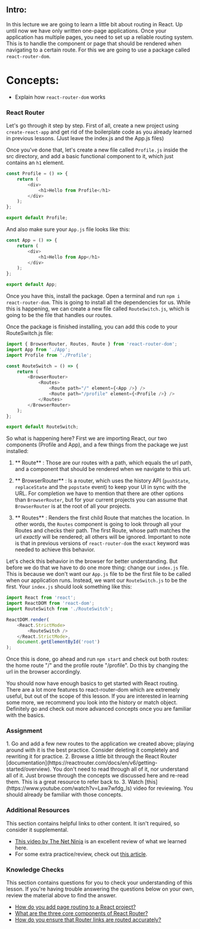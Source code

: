 ## Intro:

In this lecture we are going to learn a little bit about routing in React. Up until now we have only written one-page applications. Once your application has multiple pages, you need to set up a reliable routing system. This is to handle the component or page that should be rendered when navigating to a certain route. For this we are going to use a package called `react-router-dom`.

# Concepts:

-   Explain how `react-router-dom` works

### React Router

Let's go through it step by step. First of all, create a new project using `create-react-app` and get rid of the boilerplate code as you already learned in previous lessons. (Just leave the index.js and the App.js files)

Once you've done that, let's create a new file called `Profile.js` inside the src directory, and add a basic functional component to it, which just contains an `h1` element.

```js
const Profile = () => {
    return (
        <div>
            <h1>Hello from Profile</h1>
        </div>
    );
};

export default Profile;
```

And also make sure your `App.js` file looks like this:

```js
const App = () => {
    return (
        <div>
            <h1>Hello from App</h1>
        </div>
    );
};

export default App;
```

Once you have this, install the package. Open a terminal and run `npm i react-router-dom`. This is going to install all the dependencies for us.
While this is happening, we can create a new file called `RouteSwitch.js`, which is going to be the file that handles our routes.

Once the package is finished installing, you can add this code to your RouteSwitch.js file:

```js
import { BrowserRouter, Routes, Route } from 'react-router-dom';
import App from './App';
import Profile from './Profile';

const RouteSwitch = () => {
    return (
        <BrowserRouter>
            <Routes>
                <Route path="/" element={<App />} />
                <Route path="/profile" element={<Profile />} />
            </Routes>
        </BrowserRouter>
    );
};

export default RouteSwitch;
```

<span id="components">So what is happening here?</span> First we are importing React, our two components (Profile and App), and a few things from the package we just installed:

1. ** Route** : Those are our routes with a path, which equals the url path, and a component that should be rendered when we navigate to this url.

2. ** BrowserRouter** : Is a router, which uses the history API (`pushState`, `replaceState` and the `popstate` event) to keep your UI in sync with the URL. For completion we have to mention that there are other options than `BrowserRouter`, but for your current projects you can assume that `BrowserRouter` is at the root of all your projects.

3. ** Routes** : Renders the first child Route that matches the location. In other words, the `Routes` component is going to look through all your Routes and checks their path. The first Route, whose path matches the url _exactly_ will be rendered; all others will be ignored. Important to note is that in previous versions of `react-router-dom` the `exact` keyword was needed to achieve this behavior.

Let's check this behavior in the browser for better understanding. But before we do that we have to do one more thing: change our `index.js` file. This is because we don't want our `App.js` file to be the first file to be called when our application runs. Instead, we want our `RouteSwitch.js` to be the first. Your `index.js` should look something like this:

```js
import React from 'react';
import ReactDOM from 'react-dom';
import RouteSwitch from './RouteSwitch';

ReactDOM.render(
    <React.StrictMode>
        <RouteSwitch />
    </React.StrictMode>,
    document.getElementById('root')
);
```

Once this is done, go ahead and run `npm start` and check out both routes: the home route "/" and the profile route "/profile". Do this by changing the url in the browser accordingly.

You should now have enough basics to get started with React routing. There are a lot more features to react-router-dom which are extremely useful, but out of the scope of this lesson. If you are interested in learning some more, we recommend you look into the history or match object. Definitely go and check out more advanced concepts once you are familiar with the basics.

### Assignment

<div class="lesson-content__panel" markdown="1">
1. Go and add a few new routes to the application we created above; playing around with it is the best practice. Consider deleting it completely and rewriting it for practice.
2. Browse a little bit through the React Router [documentation](https://reactrouter.com/docs/en/v6/getting-started/overview). You don't need to read through all of it, nor understand all of it. Just browse through the concepts we discussed here and re-read them. This is a great resource to refer back to.
3. Watch [this](https://www.youtube.com/watch?v=Law7wfdg_ls) video for reviewing. You should already be familiar with those concepts.
</div>

### Additional Resources

This section contains helpful links to other content. It isn't required, so consider it supplemental.

-   [This video by The Net Ninja](https://www.youtube.com/watch?v=QUz3k2O3ZJU&ab_channel=TheNetNinja) is an excellent review of what we learned here.
-   For some extra practice/review, check out [this article](https://css-tricks.com/learning-react-router/).

### Knowledge Checks

This section contains questions for you to check your understanding of this lesson. If you're having trouble answering the questions below on your own, review the material above to find the answer.

-   <a class="knowledge-check-link" href="#react-router">How do you add page routing to a React project?</a>
-   <a class="knowledge-check-link" href="#components">What are the three core components of React Router?</a>
-   <a class="knowledge-check-link" href="#routing">How do you ensure that Router links are routed accurately?</a>
